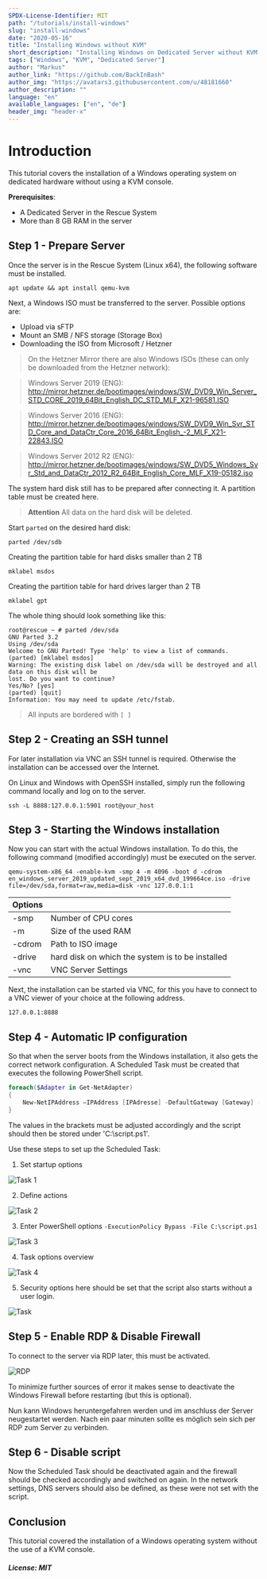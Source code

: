 ```yaml
---
SPDX-License-Identifier: MIT
path: "/tutorials/install-windows"
slug: "install-windows"
date: "2020-05-16"
title: "Installing Windows without KVM"
short_description: "Installing Windows on Dedicated Server without KVM Console"
tags: ["Windows", "KVM", "Dedicated Server"]
author: "Markus"
author_link: "https://github.com/BackInBash"
author_img: "https://avatars3.githubusercontent.com/u/48181660"
author_description: ""
language: "en"
available_languages: ["en", "de"]
header_img: "header-x"
---
```


# Introduction

This tutorial covers the installation of a Windows operating system on dedicated hardware without using a KVM console.

**Prerequisites**:
+ A Dedicated Server in the Rescue System
+ More than 8 GB RAM in the server

## Step 1 - Prepare Server
Once the server is in the Rescue System (Linux x64), the following software must be installed.

``` console
apt update && apt install qemu-kvm
```

Next, a Windows ISO must be transferred to the server.
Possible options are:
+ Upload via sFTP
+ Mount an SMB / NFS storage (Storage Box)
+ Downloading the ISO from Microsoft / Hetzner

> On the Hetzner Mirror there are also Windows ISOs (these can only be downloaded from the Hetzner network):

> Windows Server 2019 (ENG): http://mirror.hetzner.de/bootimages/windows/SW_DVD9_Win_Server_STD_CORE_2019_64Bit_English_DC_STD_MLF_X21-96581.ISO

> Windows Server 2016 (ENG): http://mirror.hetzner.de/bootimages/windows/SW_DVD9_Win_Svr_STD_Core_and_DataCtr_Core_2016_64Bit_English_-2_MLF_X21-22843.ISO

> Windows Server 2012 R2 (ENG): http://mirror.hetzner.de/bootimages/windows/SW_DVD5_Windows_Svr_Std_and_DataCtr_2012_R2_64Bit_English_Core_MLF_X19-05182.iso

The system hard disk still has to be prepared after connecting it. A partition table must be created here.

>
> **Attention** All data on the hard disk will be deleted.
>

Start `parted` on the desired hard disk:
``` console 
parted /dev/sdb
```

Creating the partition table for hard disks smaller than 2 TB
``` console
mklabel msdos
```

Creating the partition table for hard drives larger than 2 TB
``` console
mklabel gpt
```

The whole thing should look something like this:
``` console
root@rescue ~ # parted /dev/sda
GNU Parted 3.2
Using /dev/sda
Welcome to GNU Parted! Type 'help' to view a list of commands.
(parted) [mklabel msdos]                                                    
Warning: The existing disk label on /dev/sda will be destroyed and all data on this disk will be
lost. Do you want to continue?
Yes/No? [yes]                                                               
(parted) [quit]                                                             
Information: You may need to update /etc/fstab.
```
> All inputs are bordered with `[ ]`

## Step 2 - Creating an SSH tunnel
For later installation via VNC an SSH tunnel is required.
Otherwise the installation can be accessed over the Internet.

On Linux and Windows with OpenSSH installed, simply run the following command locally and log on to the server.
``` console
ssh -L 8888:127.0.0.1:5901 root@your_host
```

## Step 3 - Starting the Windows installation
Now you can start with the actual Windows installation.
To do this, the following command (modified accordingly) must be executed on the server.

``` console
qemu-system-x86_64 -enable-kvm -smp 4 -m 4096 -boot d -cdrom en_windows_server_2019_updated_sept_2019_x64_dvd_199664ce.iso -drive file=/dev/sda,format=raw,media=disk -vnc 127.0.0.1:1
```

| Options | |
|---|---|
| -smp | Number of CPU cores
| -m | Size of the used RAM 
| -cdrom | Path to ISO image
| -drive | hard disk on which the system is to be installed
| -vnc | VNC Server Settings

Next, the installation can be started via VNC, for this you have to connect to a VNC viewer of your choice at the following address.
``` console
127.0.0.1:8888
```

## Step 4 - Automatic IP configuration
So that when the server boots from the Windows installation, it also gets the correct network configuration.
A Scheduled Task must be created that executes the following PowerShell script.

``` powershell
foreach($Adapter in Get-NetAdapter)
{
    New-NetIPAddress –IPAddress [IPAdresse] -DefaultGateway [Gateway] -PrefixLength [CIDR] -InterfaceIndex $Adapter.InterfaceIndex
}
```
The values in the brackets must be adjusted accordingly and the script should then be stored under 'C:\script.ps1'.

Use these steps to set up the Scheduled Task:

1. Set startup options

![Task 1](task01.png)

2. Define actions

![Task 2](task02.png)

3. Enter PowerShell options `-ExecutionPolicy Bypass -File C:\script.ps1`

![Task 3](task03.png)

4. Task options overview

![Task 4](task04.png)

5. Security options here should be set that the script also starts without a user login.

![Task](task.png)

## Step 5 - Enable RDP & Disable Firewall
To connect to the server via RDP later, this must be activated.

![RDP](RDP.png)

To minimize further sources of error it makes sense to deactivate the Windows Firewall before restarting (but this is optional).

Nun kann Windows heruntergefahren werden und im anschluss der Server neugestartet werden.
Nach ein paar minuten sollte es möglich sein sich per RDP zum Server zu verbinden.

## Step 6 - Disable script
Now the Scheduled Task should be deactivated again and the firewall should be checked accordingly and switched on again.
In the network settings, DNS servers should also be defined, as these were not set with the script.

## Conclusion
This tutorial covered the installation of a Windows operating system without the use of a KVM console.

##### License: MIT

<!--

Contributor's Certificate of Origin

By making a contribution to this project, I certify that:

(a) The contribution was created in whole or in part by me and I have
    the right to submit it under the license indicated in the file; or

(b) The contribution is based upon previous work that, to the best of my
    knowledge, is covered under an appropriate license and I have the
    right under that license to submit that work with modifications,
    whether created in whole or in part by me, under the same license
    (unless I am permitted to submit under a different license), as
    indicated in the file; or

(c) The contribution was provided directly to me by some other person
    who certified (a), (b) or (c) and I have not modified it.

(d) I understand and agree that this project and the contribution are
    public and that a record of the contribution (including all personal
    information I submit with it, including my sign-off) is maintained
    indefinitely and may be redistributed consistent with this project
    or the license(s) involved.

Signed-off-by: markus@omg-network.de

-->